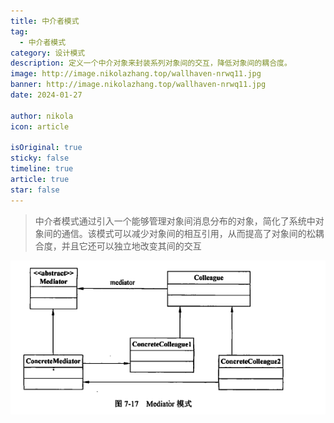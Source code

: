 ```yaml
---
title: 中介者模式
tag:
  - 中介者模式
category: 设计模式
description: 定义一个中介对象来封装系列对象间的交互，降低对象间的耦合度。
image: http://image.nikolazhang.top/wallhaven-nrwq11.jpg
banner: http://image.nikolazhang.top/wallhaven-nrwq11.jpg
date: 2024-01-27

author: nikola
icon: article

isOriginal: true
sticky: false
timeline: true
article: true
star: false
---
```



> 中介者模式通过引入一个能够管理对象间消息分布的对象，简化了系统中对象间的通信。该模式可以减少对象间的相互引用，从而提高了对象间的松耦合度，并且它还可以独立地改变其间的交互

![20240128205628](https://raw.githubusercontent.com/NikolaZhang/image-blog/main/23-mediator/20240128205628.png)

